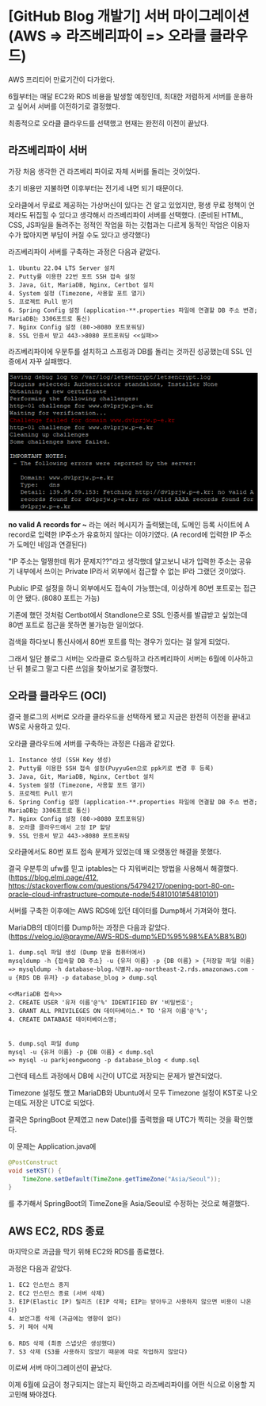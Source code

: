 # [GitHub Blog 개발기] 서버 마이그레이션 (AWS => 라즈베리파이 => 오라클 클라우드)

AWS 프리티어 만료기간이 다가왔다.

6월부터는 매달 EC2와 RDS 비용을 발생할 예정인데, 최대한 저렴하게 서버를 운용하고 싶어서 서버를 이전하기로 결정했다.

최종적으로 오라클 클라우드를 선택했고 현재는 완전히 이전이 끝났다.



## 라즈베리파이 서버

가장 처음 생각한 건 라즈베리 파이로 자체 서버를 돌리는 것이었다.

초기 비용만 지불하면 이후부터는 전기세 내면 되기 때문이다.

오라클에서 무료로 제공하는 가상머신이 있다는 건 알고 있었지만, 평생 무료 정책이 언제라도 뒤집힐 수 있다고 생각해서 라즈베리파이 서버를 선택했다. (준비된 HTML, CSS, JS파일을 돌려주는 정적인 작업을 하는 깃헙과는 다르게 동적인 작업은 이용자 수가 많아지면 부담이 커질 수도 있다고 생각했다)



라즈베리파이 서버를 구축하는 과정은 다음과 같았다.

```
1. Ubuntu 22.04 LTS Server 설치
2. Putty를 이용한 22번 포트 SSH 접속 설정
3. Java, Git, MariaDB, Nginx, Certbot 설치
4. System 설정 (Timezone, 사용할 포트 열기)
5. 프로젝트 Pull 받기
6. Spring Config 설정 (application-**.properties 파일에 연결할 DB 주소 변경; MariaDB는 3306포트로 통신)
7. Nginx Config 설정 (80->8080 포트포워딩)
8. SSL 인증서 받고 443->8080 포트포워딩 <<실패>>
```

라즈베리파이에 우분투를 설치하고 스프링과 DB를 돌리는 것까진 성공했는데 SSL 인증에서 자꾸 실패했다.

![image-20220515031304224](../../../../public/assets/image-20220515031304224.png)

**no valid A records for ~** 라는 에러 메시지가 출력됐는데, 도메인 등록 사이트에 A record로 입력한 IP주소가 유효하지 않다는 이야기였다. (A record에 입력한 IP 주소가 도메인 네임과 연결된다)

"IP 주소는 멀쩡한데 뭐가 문제지??"라고 생각했데 알고보니 내가 입력한 주소는 공유기 내부에서 쓰이는 Private IP라서 외부에서 접근할 수 없는 IP라 그랬던 것이었다.

Public IP로 설정을 하니 외부에서도 접속이 가능했는데, 이상하게 80번 포트로는 접근이 안 됐다. (8080 포트는 가능)

기존에 했던 것처럼 Certbot에서 Standlone으로 SSL 인증서를 발급받고 싶었는데 80번 포트로 접근을 못하면 불가능한 일이었다. 

검색을 하다보니 통신사에서 80번 포트를 막는 경우가 있다는 걸 알게 되었다.

그래서 일단 블로그 서버는 오라클로 호스팅하고 라즈베리파이 서버는 6월에 이사하고 난 뒤 블로그 말고 다른 쓰임을 찾아보기로 결정했다.



## 오라클 클라우드 (OCI)

결국 블로그의 서버로 오라클 클라우드을 선택하게 됐고 지금은 완전히 이전을 끝내고 WS로 사용하고 있다.



오라클 클라우드에 서버를 구축하는 과정은 다음과 같았다.

```
1. Instance 생성 (SSH Key 생성)
2. Putty를 이용한 SSH 접속 설정(PuyyuGen으로 ppk키로 변경 후 등록)
3. Java, Git, MariaDB, Nginx, Certbot 설치
4. System 설정 (Timezone, 사용할 포트 열기)
5. 프로젝트 Pull 받기
6. Spring Config 설정 (application-**.properties 파일에 연결할 DB 주소 변경; MariaDB는 3306포트로 통신)
7. Nginx Config 설정 (80->8080 포트포워딩)
8. 오라클 클라우드에서 고정 IP 할당
9. SSL 인증서 받고 443->8080 포트포워딩
```

오라클에서도 80번 포트 접속 문제가 있었는데 꽤 오랫동안 해결을 못했다.

결국 우분투의 ufw를 믿고 iptables는 다 지워버리는 방법을 사용해서 해결했다. (https://blog.elmi.page/412, https://stackoverflow.com/questions/54794217/opening-port-80-on-oracle-cloud-infrastructure-compute-node/54810101#54810101)



서버를 구축한 이후에는 AWS RDS에 있던 데이터를 Dump해서 가져와야 했다.

MariaDB의 데이터를 Dump하는 과정은 다음과 같았다. (https://velog.io/@prayme/AWS-RDS-dump%ED%95%98%EA%B8%B0)

```
1. dump.sql 파일 생성 (Dump 받을 컴퓨터에서)
mysqldump -h {접속할 DB 주소} -u {유저 이름} -p {DB 이름} > {저장할 파일 이름}
=> mysqldump -h database-blog.식별자.ap-northeast-2.rds.amazonaws.com -u {RDS DB 유저} -p database_blog > dump.sql

<<MariaDB 접속>>
2. CREATE USER '유저 이름'@'%' IDENTIFIED BY '비밀번호';
3. GRANT ALL PRIVILEGES ON 데이터베이스.* TO '유저 이름'@'%';
4. CREATE DATABASE 데이터베이스명;


5. dump.sql 파일 dump
mysql -u {유저 이름} -p {DB 이름} < dump.sql
=> mysql -u parkjeongwoong -p database_blog < dump.sql
```



그런데 테스트 과정에서 DB에 시간이 UTC로 저장되는 문제가 발견되었다.

Timezone 설정도 했고 MariaDB와 Ubuntu에서 모두 Timezone 설정이 KST로 나오는데도 저장은 UTC로 되었다.

결국은 SpringBoot 문제였고 new Date()를 출력했을 때 UTC가 찍히는 것을 확인했다.



이 문제는 Application.java에

```java
@PostConstruct
void setKST() {
    TimeZone.setDefault(TimeZone.getTimeZone("Asia/Seoul"));
}
```

를 추가해서 SpringBoot의 TimeZone을 Asia/Seoul로 수정하는 것으로 해결했다.



## AWS EC2, RDS 종료

마지막으로 과금을 막기 위해 EC2와 RDS를 종료했다.

과정은 다음과 같았다.

```
1. EC2 인스턴스 중지
2. EC2 인스턴스 종료 (서버 삭제)
3. EIP(Elastic IP) 릴리즈 (EIP 삭제; EIP는 받아두고 사용하지 않으면 비용이 나온다)
4. 보안그룹 삭제 (과금에는 영향이 없다)
5. 키 페어 삭제

6. RDS 삭제 (최종 스냅샷은 생성했다)
7. S3 삭제 (S3를 사용하지 않았기 때문에 따로 작업하지 않았다)
```



이로써 서버 마이그레이션이 끝났다.

이제 6월에 요금이 청구되지는 않는지 확인하고 라즈베리파이를 어떤 식으로 이용할 지 고민해 봐야겠다.
